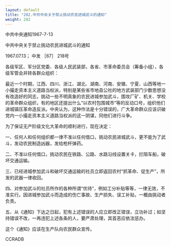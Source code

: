 ```yaml
---
layout: default
title: "282.中共中央关于禁止挑动农民进城武斗的通知"
weight: 282
---
```


中共中央通知1967-7-13

中共中央关于禁止挑动农民进城武斗的通知

1967.07.13； 中发 ［67］ 218号

各级军区、军分区党委、各级人民武装部，各省、市革命委员会（筹备小组），各级军管会并转各群众组织：

最近一个时期，江西、四川、浙江、湖北、湖南、河南、安徽、宁夏、山西等地一小撮走资本主义道路当权派，特别是某些省市地县公社的地方武装部门少数思想没有改造好的同志，挑动一些不明真象的农民进城参加武斗，围攻厂矿、机关、学校的革命群众组织，有的地区还提出什么“以农村包围城市”等的反动口号，组织他们进城镇压革命造反派。中央认为，这种作法是十分错误的，广大革命群众应该识破党内一小撮走资本主义道路当权派的这一阴谋，同他们进行斗争。

为了保证无产阶级文化大革命的顺利进行，现在决定：

一、任何人和任何组织都一律不准以任何借口，挑动农民进城武斗，更不能为了武斗，发动农民制造凶器，发给枪杆弹药。

二、不准以任何借口，挑动农民在铁路、公路、水路沿线设置关卡，拦阻车船，破坏交通运输。

三、已经进城参加武斗和破坏交通运输的社员立即返回农村“抓革命、促生产”，所发的武器一律收回。

四、对参加武斗的社员所作的各种所谓“优待”，例如工分补贴等等，一律无效，不准实行。因进城参加武斗而造成的伤亡事故、生产损失、误工补贴，一概由挑动者负责。

五、从《通知》下达之日起，犯有上述错误的人应立即改正错误，立功补过；如坚持错误不改，一再违犯上述各条的人，要严肃处理，其首恶应依法惩办。

这个《通知》应该在生产队向农民群众宣传。

CCRADB

